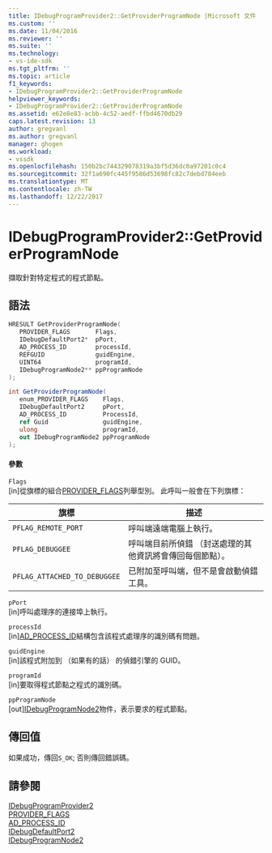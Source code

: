 ```yaml
---
title: IDebugProgramProvider2::GetProviderProgramNode |Microsoft 文件
ms.custom: ''
ms.date: 11/04/2016
ms.reviewer: ''
ms.suite: ''
ms.technology:
- vs-ide-sdk
ms.tgt_pltfrm: ''
ms.topic: article
f1_keywords:
- IDebugProgramProvider2::GetProviderProgramNode
helpviewer_keywords:
- IDebugProgramProvider2::GetProviderProgramNode
ms.assetid: e62e8e83-acbb-4c52-aedf-ffbd4670db29
caps.latest.revision: 13
author: gregvanl
ms.author: gregvanl
manager: ghogen
ms.workload:
- vssdk
ms.openlocfilehash: 150b2bc744329078319a3bf5d36dc0a97201c0c4
ms.sourcegitcommit: 32f1a690fc445f9586d53698fc82c7debd784eeb
ms.translationtype: MT
ms.contentlocale: zh-TW
ms.lasthandoff: 12/22/2017
---
```

# <a name="idebugprogramprovider2getproviderprogramnode"></a>IDebugProgramProvider2::GetProviderProgramNode
擷取針對特定程式的程式節點。  
  
## <a name="syntax"></a>語法  
  
```cpp  
HRESULT GetProviderProgramNode(  
   PROVIDER_FLAGS       Flags,  
   IDebugDefaultPort2*  pPort,  
   AD_PROCESS_ID        processId,  
   REFGUID              guidEngine,  
   UINT64               programId,  
   IDebugProgramNode2** ppProgramNode  
);  
```  
  
```csharp  
int GetProviderProgramNode(  
   enum_PROVIDER_FLAGS    Flags,  
   IDebugDefaultPort2     pPort,  
   AD_PROCESS_ID          ProcessId,  
   ref Guid               guidEngine,  
   ulong                  programId,  
   out IDebugProgramNode2 ppProgramNode  
);  
```  
  
#### <a name="parameters"></a>參數  
 `Flags`  
 [in]從旗標的組合[PROVIDER_FLAGS](../../../extensibility/debugger/reference/provider-flags.md)列舉型別。 此呼叫一般會在下列旗標：  
  
|旗標|描述|  
|----------|-----------------|  
|`PFLAG_REMOTE_PORT`|呼叫端遠端電腦上執行。|  
|`PFLAG_DEBUGGEE`|呼叫端目前所偵錯 （封送處理的其他資訊將會傳回每個節點）。|  
|`PFLAG_ATTACHED_TO_DEBUGGEE`|已附加至呼叫端，但不是會啟動偵錯工具。|  
  
 `pPort`  
 [in]呼叫處理序的連接埠上執行。  
  
 `processId`  
 [in][AD_PROCESS_ID](../../../extensibility/debugger/reference/ad-process-id.md)結構包含該程式處理序的識別碼有問題。  
  
 `guidEngine`  
 [in]該程式附加到 （如果有的話） 的偵錯引擎的 GUID。  
  
 `programId`  
 [in]要取得程式節點之程式的識別碼。  
  
 `ppProgramNode`  
 [out][IDebugProgramNode2](../../../extensibility/debugger/reference/idebugprogramnode2.md)物件，表示要求的程式節點。  
  
## <a name="return-value"></a>傳回值  
 如果成功，傳回`S_OK`; 否則傳回錯誤碼。  
  
## <a name="see-also"></a>請參閱  
 [IDebugProgramProvider2](../../../extensibility/debugger/reference/idebugprogramprovider2.md)   
 [PROVIDER_FLAGS](../../../extensibility/debugger/reference/provider-flags.md)   
 [AD_PROCESS_ID](../../../extensibility/debugger/reference/ad-process-id.md)   
 [IDebugDefaultPort2](../../../extensibility/debugger/reference/idebugdefaultport2.md)   
 [IDebugProgramNode2](../../../extensibility/debugger/reference/idebugprogramnode2.md)